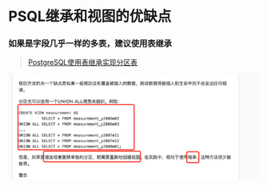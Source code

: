 # PSQL继承和视图的优缺点

### 如果是字段几乎一样的多表，建议使用表继承
>[PostgreSQL使用表继承实现分区表](http://www.jydba.net/postgresql%E4%BD%BF%E7%94%A8%E8%A1%A8%E7%BB%A7%E6%89%BF%E5%AE%9E%E7%8E%B0%E5%88%86%E5%8C%BA%E8%A1%A8/)

![](/assets/服务器后端开发-数据库-PSQL-继承和视图的优缺点-1.png)

### 

